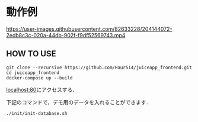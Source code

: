 <!-- # HOW TO USE
* [こちら](https://haur514.github.io/juiceapp_frontend/)にデモページをデプロイしています． -->


# 動作例

https://user-images.githubusercontent.com/82633228/204144072-2edb8c3c-020a-44db-902f-f9df52569743.mp4



## HOW TO USE
```
git clone --recursive https://github.com/Haur514/juiceapp_frontend.git
cd juiceapp_frontend
docker-compose up --build
```
[localhost:80](http://localhost:80)にアクセスする．

下記のコマンドで，デモ用のデータを入れることができます．
```
./init/init-database.sh
```
